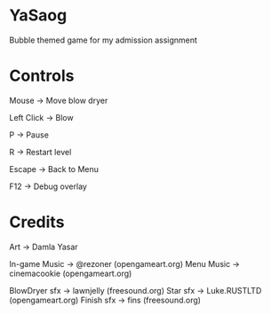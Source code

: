YaSaog
======

Bubble themed game for my admission assignment

Controls
=======
Mouse		-> Move blow dryer

Left Click 	-> Blow

P 			-> Pause

R 			-> Restart level

Escape		-> Back to Menu


F12			-> Debug overlay

Credits
========
Art -> Damla Yasar

In-game Music -> @rezoner (opengameart.org)
Menu Music -> cinemacookie (opengameart.org)

BlowDryer sfx -> lawnjelly (freesound.org)
Star sfx -> Luke.RUSTLTD (opengameart.org)
Finish sfx -> fins (freesound.org)